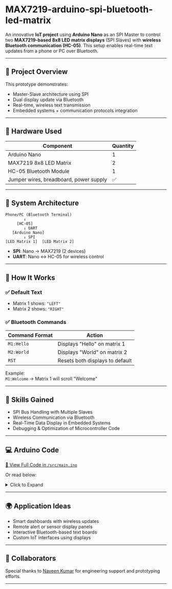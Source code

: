 # MAX7219-arduino-spi-bluetooth-led-matrix

An innovative **IoT project** using **Arduino Nano** as an SPI Master to control two **MAX7219-based 8x8 LED matrix displays** (SPI Slaves) with **wireless Bluetooth communication (HC-05)**. This setup enables real-time text updates from a phone or PC over Bluetooth.

---

## 🌟 Project Overview

This prototype demonstrates:
- Master-Slave architecture using SPI
- Dual display update via Bluetooth
- Real-time, wireless text transmission
- Embedded systems + communication protocols integration

---

## 🔧 Hardware Used

| Component              | Quantity |
|------------------------|----------|
| Arduino Nano           | 1        |
| MAX7219 8x8 LED Matrix | 2        |
| HC-05 Bluetooth Module | 1        |
| Jumper wires, breadboard, power supply | ✅ |

---

## 📡 System Architecture

```
Phone/PC (Bluetooth Terminal)
        ↓
     [HC-05]
        ↓ UART
   [Arduino Nano]
        ↓ SPI
[LED Matrix 1]  [LED Matrix 2]
```

- **SPI**: Nano → MAX7219 (2 devices)
- **UART**: Nano ↔ HC-05 for wireless control

---

## 🚀 How It Works

### ✅ Default Text
- Matrix 1 shows: `"LEFT"`
- Matrix 2 shows: `"RIGHT"`

### ✅ Bluetooth Commands

| Command Format | Action                        |
|----------------|-------------------------------|
| `M1:Hello`     | Displays "Hello" on matrix 1  |
| `M2:World`     | Displays "World" on matrix 2  |
| `RST`          | Resets both displays to default |

Example:  
`M1:Welcome` → Matrix 1 will scroll "Welcome"

---

## 🧠 Skills Gained

- SPI Bus Handling with Multiple Slaves  
- Wireless Communication via Bluetooth  
- Real-Time Data Display in Embedded Systems  
- Debugging & Optimization of Microcontroller Code  

---

## 💻 Arduino Code

[📂 View Full Code in `/src/main.ino`](./src/main.ino)

Or read below:

<details>
<summary>Click to Expand</summary>

```cpp
#include <MD_Parola.h>
#include <MD_MAX72xx.h>
#include <SoftwareSerial.h>

#define BT_RX 2
#define BT_TX 3
SoftwareSerial bluetooth(BT_RX, BT_TX);

#define HARDWARE_TYPE MD_MAX72XX::FC16_HW
#define MAX_DEVICES 4
#define CS_PIN_1 10
#define CS_PIN_2 9

MD_Parola matrix1 = MD_Parola(HARDWARE_TYPE, CS_PIN_1, MAX_DEVICES);
MD_Parola matrix2 = MD_Parola(HARDWARE_TYPE, CS_PIN_2, MAX_DEVICES);

char msg1[32] = "LEFT";
char msg2[32] = "RIGHT";

void setup() {
  bluetooth.begin(9600);
  Serial.begin(9600);

  matrix1.begin();
  matrix2.begin();
  matrix1.setZoneEffect(0, true, PA_FLIP_UD);
  matrix2.setZoneEffect(0, true, PA_FLIP_UD);
  matrix1.setZoneEffect(0, true, PA_FLIP_LR);
  matrix2.setZoneEffect(0, true, PA_FLIP_LR);

  matrix1.setIntensity(8);
  matrix2.setIntensity(8);

  resetDisplays();

  bluetooth.println("READY - Send commands:");
  bluetooth.println("M1:Text - Left matrix");
  bluetooth.println("M2:Text - Right matrix");
  bluetooth.println("RST - Reset displays");
}

void resetDisplays() {
  matrix1.displayClear();
  matrix2.displayClear();
  matrix1.displayText(msg1, PA_CENTER, 100, 0, PA_SCROLL_LEFT, PA_SCROLL_LEFT);
  matrix2.displayText(msg2, PA_CENTER, 100, 0, PA_SCROLL_RIGHT, PA_SCROLL_RIGHT);
}

void loop() {
  if (bluetooth.available()) {
    String input = bluetooth.readStringUntil('\n');
    input.trim();

    if (input.startsWith("M1:")) {
      input.substring(3).toCharArray(msg1, 32);
      updateDisplay(1);
      bluetooth.print("LEFT: ");
      bluetooth.println(msg1);
    } else if (input.startsWith("M2:")) {
      input.substring(3).toCharArray(msg2, 32);
      updateDisplay(2);
      bluetooth.print("RIGHT: ");
      bluetooth.println(msg2);
    } else if (input.equalsIgnoreCase("RST")) {
      resetDisplays();
      bluetooth.println("Displays reset");
    }
  }

  matrix1.displayAnimate();
  matrix2.displayAnimate();
}

void updateDisplay(byte matrixNum) {
  if (matrixNum == 1) {
    matrix1.displayReset();
    matrix1.displayText(msg1, PA_CENTER, 100, 0, PA_SCROLL_RIGHT, PA_SCROLL_RIGHT);
  } else {
    matrix2.displayReset();
    matrix2.displayText(msg2, PA_CENTER, 100, 0, PA_SCROLL_RIGHT, PA_SCROLL_RIGHT);
  }
}
```

</details>

---

## 🌍 Application Ideas

- Smart dashboards with wireless updates  
- Remote alert or sensor display panels  
- Interactive Bluetooth-based text boards  
- Custom IoT interfaces using displays

---

## 👥 Collaborators

Special thanks to [Naveen Kumar](https://github.com/Navz360) for engineering support and prototyping efforts.

---
